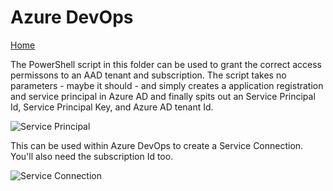 # Azure DevOps

[Home](../readme.md)

The PowerShell script in this folder can be used to grant the correct access permissons to an AAD tenant and subscription. The script takes no parameters - maybe it should - and simply creates a application registration and service principal in Azure AD and finally spits out an Service Principal Id, Service Principal Key, and Azure AD tenant Id. 

![Service Principal](https://stdevt4z3f7au4f3xe.blob.core.windows.net/images/CreateServicePrincipal.PNG)

This can be used within Azure DevOps to create a Service Connection. You'll also need the subscription Id too.

![Service Connection](https://stdevt4z3f7au4f3xe.blob.core.windows.net/images/ServiceConnection.PNG)
